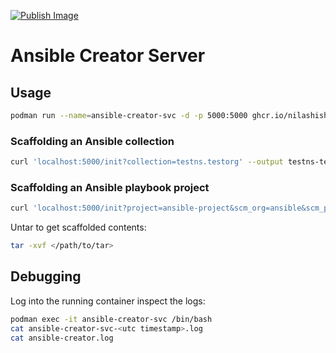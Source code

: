 [![Publish Image](https://github.com/NilashishC/ansible-creator-service/actions/workflows/publish_image.yml/badge.svg?event=release)](https://github.com/NilashishC/ansible-creator-service/actions/workflows/publish_image.yml)

# Ansible Creator Server

## Usage

```bash
podman run --name=ansible-creator-svc -d -p 5000:5000 ghcr.io/nilashishc/ansible-creator-server:latest
```

### Scaffolding an Ansible collection

```bash
curl 'localhost:5000/init?collection=testns.testorg' --output testns-testorg.tar
```

### Scaffolding an Ansible playbook project

```bash
curl 'localhost:5000/init?project=ansible-project&scm_org=ansible&scm_project=devops' --output ansible-devops-project.tar
```

Untar to get scaffolded contents:

```bash
tar -xvf </path/to/tar>
```

## Debugging

Log into the running container inspect the logs:

```bash
podman exec -it ansible-creator-svc /bin/bash
cat ansible-creator-svc-<utc timestamp>.log
cat ansible-creator.log
```
